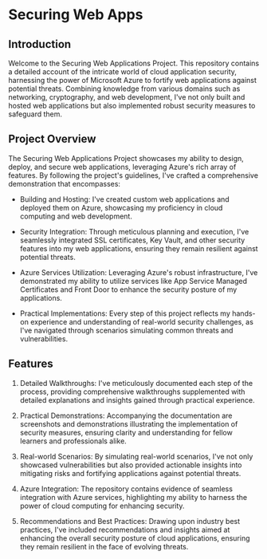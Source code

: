 # Securing Web Apps

## Introduction
Welcome to the Securing Web Applications Project. This repository contains a detailed account of the intricate world of cloud application security, harnessing the power of Microsoft Azure to fortify web applications against potential threats. Combining knowledge from various domains such as networking, cryptography, and web development, I've not only built and hosted web applications but also implemented robust security measures to safeguard them.

## Project Overview
The Securing Web Applications Project showcases my ability to design, deploy, and secure web applications, leveraging Azure's rich array of features. By following the project's guidelines, I've crafted a comprehensive demonstration that encompasses:

- Building and Hosting: I've created custom web applications and deployed them on Azure, showcasing my proficiency in cloud computing and web development.

- Security Integration: Through meticulous planning and execution, I've seamlessly integrated SSL certificates, Key Vault, and other security features into my web applications, ensuring they remain resilient against potential threats.

- Azure Services Utilization: Leveraging Azure's robust infrastructure, I've demonstrated my ability to utilize services like App Service Managed Certificates and Front Door to enhance the security posture of my applications.

- Practical Implementations: Every step of this project reflects my hands-on experience and understanding of real-world security challenges, as I've navigated through scenarios simulating common threats and vulnerabilities.

## Features
1. Detailed Walkthroughs:
I've meticulously documented each step of the process, providing comprehensive walkthroughs supplemented with detailed explanations and insights gained through practical experience.

2. Practical Demonstrations:
Accompanying the documentation are screenshots and demonstrations illustrating the implementation of security measures, ensuring clarity and understanding for fellow learners and professionals alike.

3. Real-world Scenarios:
By simulating real-world scenarios, I've not only showcased vulnerabilities but also provided actionable insights into mitigating risks and fortifying applications against potential threats.

4. Azure Integration:
The repository contains evidence of seamless integration with Azure services, highlighting my ability to harness the power of cloud computing for enhancing security.

5. Recommendations and Best Practices:
Drawing upon industry best practices, I've included recommendations and insights aimed at enhancing the overall security posture of cloud applications, ensuring they remain resilient in the face of evolving threats.
